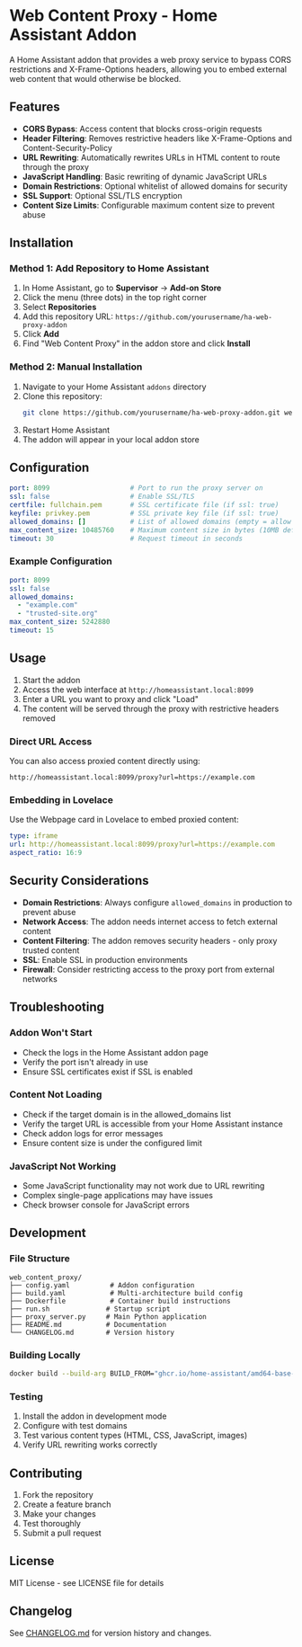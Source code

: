 # Web Content Proxy - Home Assistant Addon

A Home Assistant addon that provides a web proxy service to bypass CORS restrictions and X-Frame-Options headers, allowing you to embed external web content that would otherwise be blocked.

## Features

- **CORS Bypass**: Access content that blocks cross-origin requests
- **Header Filtering**: Removes restrictive headers like X-Frame-Options and Content-Security-Policy  
- **URL Rewriting**: Automatically rewrites URLs in HTML content to route through the proxy
- **JavaScript Handling**: Basic rewriting of dynamic JavaScript URLs
- **Domain Restrictions**: Optional whitelist of allowed domains for security
- **SSL Support**: Optional SSL/TLS encryption
- **Content Size Limits**: Configurable maximum content size to prevent abuse

## Installation

### Method 1: Add Repository to Home Assistant

1. In Home Assistant, go to **Supervisor** → **Add-on Store**
2. Click the menu (three dots) in the top right corner
3. Select **Repositories**
4. Add this repository URL: `https://github.com/yourusername/ha-web-proxy-addon`
5. Click **Add**
6. Find "Web Content Proxy" in the addon store and click **Install**

### Method 2: Manual Installation

1. Navigate to your Home Assistant `addons` directory
2. Clone this repository:
   ```bash
   git clone https://github.com/yourusername/ha-web-proxy-addon.git web_content_proxy
   ```
3. Restart Home Assistant
4. The addon will appear in your local addon store

## Configuration

```yaml
port: 8099                    # Port to run the proxy server on
ssl: false                    # Enable SSL/TLS
certfile: fullchain.pem       # SSL certificate file (if ssl: true)
keyfile: privkey.pem          # SSL private key file (if ssl: true)
allowed_domains: []           # List of allowed domains (empty = allow all)
max_content_size: 10485760    # Maximum content size in bytes (10MB default)
timeout: 30                   # Request timeout in seconds
```

### Example Configuration

```yaml
port: 8099
ssl: false
allowed_domains:
  - "example.com"
  - "trusted-site.org"
max_content_size: 5242880
timeout: 15
```

## Usage

1. Start the addon
2. Access the web interface at `http://homeassistant.local:8099`
3. Enter a URL you want to proxy and click "Load"
4. The content will be served through the proxy with restrictive headers removed

### Direct URL Access

You can also access proxied content directly using:
```
http://homeassistant.local:8099/proxy?url=https://example.com
```

### Embedding in Lovelace

Use the Webpage card in Lovelace to embed proxied content:

```yaml
type: iframe
url: http://homeassistant.local:8099/proxy?url=https://example.com
aspect_ratio: 16:9
```

## Security Considerations

- **Domain Restrictions**: Always configure `allowed_domains` in production to prevent abuse
- **Network Access**: The addon needs internet access to fetch external content
- **Content Filtering**: The addon removes security headers - only proxy trusted content
- **SSL**: Enable SSL in production environments
- **Firewall**: Consider restricting access to the proxy port from external networks

## Troubleshooting

### Addon Won't Start
- Check the logs in the Home Assistant addon page
- Verify the port isn't already in use
- Ensure SSL certificates exist if SSL is enabled

### Content Not Loading
- Check if the target domain is in the allowed_domains list
- Verify the target URL is accessible from your Home Assistant instance
- Check addon logs for error messages
- Ensure content size is under the configured limit

### JavaScript Not Working
- Some JavaScript functionality may not work due to URL rewriting
- Complex single-page applications may have issues
- Check browser console for JavaScript errors

## Development

### File Structure
```
web_content_proxy/
├── config.yaml          # Addon configuration
├── build.yaml           # Multi-architecture build config
├── Dockerfile           # Container build instructions
├── run.sh              # Startup script
├── proxy_server.py     # Main Python application
├── README.md           # Documentation
└── CHANGELOG.md        # Version history
```

### Building Locally

```bash
docker build --build-arg BUILD_FROM="ghcr.io/home-assistant/amd64-base-python:3.11-alpine3.18" -t web-proxy-addon .
```

### Testing

1. Install the addon in development mode
2. Configure with test domains
3. Test various content types (HTML, CSS, JavaScript, images)
4. Verify URL rewriting works correctly

## Contributing

1. Fork the repository
2. Create a feature branch
3. Make your changes
4. Test thoroughly
5. Submit a pull request

## License

MIT License - see LICENSE file for details

## Changelog

See [CHANGELOG.md](CHANGELOG.md) for version history and changes.
